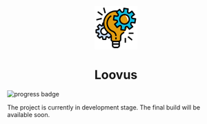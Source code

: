<div align="center">
  <img src="loovus_web/public/loovus.svg" height="100px" />
  <h1>Loovus</h1>
</div>

![progress badge](https://img.shields.io/badge/status-In%20progress-yellow)

The project is currently in development stage. The final build will be available soon.
